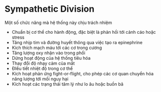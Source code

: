 # Sympathetic Division

Một số chức năng mà hệ thống này chịu trách nhiệm
- Chuẩn bị cơ thể cho hành động, đặc biệt là phản hồi tới cảnh cáo hoặc stress
- Tăng nhịp tim và đường huyết thông qua việc tạo ra epinephrine
- Kích thích mạch máu tới các cơ trong cương
- Tăng lượng oxy nhận vào trong phổi
- Dừng hoạt động của hệ thống tiêu hóa 
- Thay đổi độ nhạy cảm của mắt 
- ĐIều tiết nhiệt độ trong cơ thể 
- Kích hoạt phản ứng fight-or-flight, cho phép các cơ quan chuyển hóa năng lượng tới mối nguy hại
- Kích hoạt các trạng thái tâm lý như lo âu hoặc buồn bã